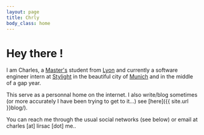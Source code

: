 ```yaml
---
layout: page
title: Chrly
body_class: home
---
```


# Hey there !

I am Charles, a [Master's](http://en.ec-lyon.fr/76957584/1/fiche___pagelibre/) student from [Lyon](https://www.google.com/maps/preview#!q=Lyon%2C+France&data=!4m15!2m14!1m13!1s0x47f4ea516ae88797%3A0x408ab2ae4bb21f0!3m8!1m3!1d27236258!2d-95.677068!3d37.0625!3m2!1i1438!2i802!4f13.1!4m2!3d45.764043!4d4.835659) and currently a software engineer intern at [Stylight](http://stylight.com/) in the beautiful city of [Munich](https://www.google.com/maps/preview#!q=munich&data=!4m15!2m14!1m13!1s0x479e75f9a38c5fd9%3A0x10cb84a7db1987d!3m8!1m3!1d93021!2d4.8351209!3d45.7579555!3m2!1i1438!2i802!4f13.1!4m2!3d48.1351253!4d11.5819806) and in the middle of a gap year.

This serve as a personnal home on the internet. I also write/blog sometimes (or more accurately I have been trying to get to it...) see [here]({{ site.url }}blog/).

You can reach me through the usual social networks (see below) or email at charles [at] lirsac [dot] me..